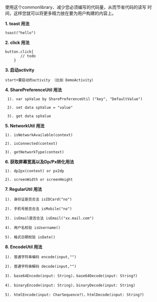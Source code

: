  使用这个commonlibrary、减少您必须编写的代码量，从而节省代码的读写
时间，这样您就可以将更多精力放在要为用户构建的内容上。

**1. toast 用法**
    
    toast("hello")
     
**2. click 用法**
 
    button.click{
           // todo
        }
        

**3. 启动activity**

    start+要启动的activity （比如 DemoActivity）
    
   

**4. SharePreferenceUtil 用法**

     1). var spValue by SharePreferenceUtil ("key", "DefaultValue")

     2). set data spValue = "value"

     3). get data spValue



**5. NetworkUtil 用法**

    1). isNetworkAvailable(context)

    2). isConnected(context)

    3). getNetworkType(context)


**6.  获取屏幕宽高以及Dp/Px转化用法**

    1). dp2px(context) or px2dp

    2). screenWidth or screenHeight



**7. RegularUtil 用法**

    1). 身份证是否合法 isIDCard("no")

    2). 手机号是否合法 isMobile("no")

    3). isEmail是否合法 isEmail("xx.mail.com")

    4). 用户名校验 isUsername()

    5). 格式日期校验 isDate()

**8. EncodeUtil 用法**

    1). 普通字符串编码 encode(input,"")

    2). 普通字符串解码 decode(input,"")

    3). base64Encode(input: String)，base64Decode(input: String?)

    4). binaryEncode(input: String)，binaryDecode(input: String)

    5). htmlEncode(input: CharSequence?)，htmlDecode(input: String?)

